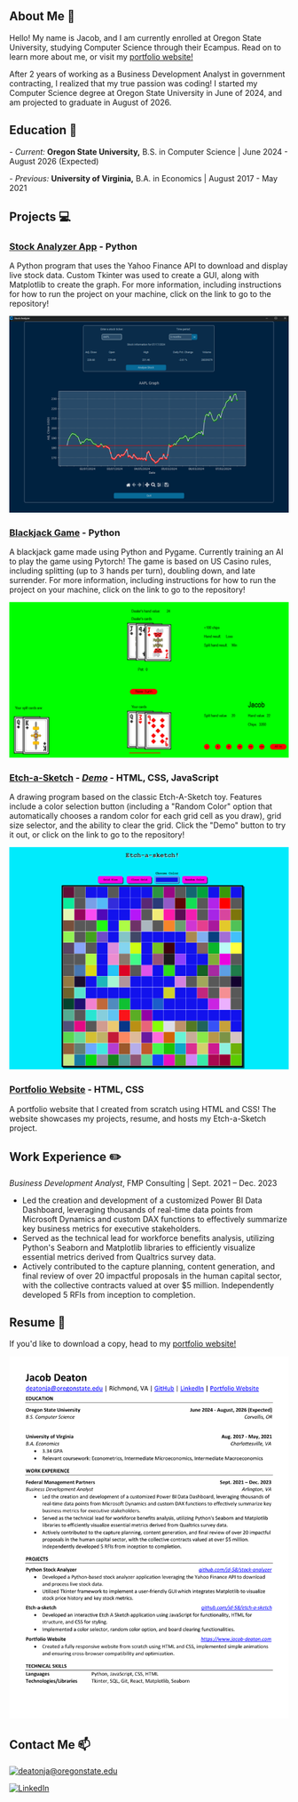 ## About Me 👋

Hello! My name is Jacob, and I am currently enrolled at Oregon State University, studying Computer Science through their Ecampus. Read on to learn more about me, or visit my [portfolio website!](https://www.jacob-deaton.com/)


After 2 years of working as a Business Development Analyst in government contracting, I realized that my true passion was coding! I started my Computer Science degree at Oregon State University in June of 2024, and am projected to graduate in August of 2026.

## Education 📖
_- Current:_ **Oregon State University,** B.S. in Computer Science | June 2024 - August 2026 (Expected)

_- Previous:_ **University of Virginia,** B.A. in Economics | August 2017 - May 2021

## Projects 💻
### **[Stock Analyzer App](https://github.com/jd-58/stock-analyzer)** - Python
A Python program that uses the Yahoo Finance API to download and display live stock data. Custom Tkinter was used to create a GUI, along with Matplotlib to create the graph. For more information, including instructions for how to run the project on your machine, click on the link to go to the repository!

![A screenshot of the stock analyzer app. It shows the 6 month price history of AAPL](images/stock-analyzer-aapl-6mo.png)

### **[Blackjack Game](https://github.com/jd-58/blackjack)** - Python
A blackjack game made using Python and Pygame. Currently training an AI to play the game using Pytorch! The game is based on US Casino rules, including splitting (up to 3 hands per turn), doubling down, and late surrender. For more information, including instructions for how to run the project on your machine, click on the link to go to the repository!

![A screenshot of my blackjack game. It shows a turn that includes a split hand.](images/screenshot-split.png)

### **[Etch-a-Sketch](https://github.com/jd-58/etch-a-sketch)** - _[Demo](https://www.jacob-deaton.com/etch-a-sketch.html)_ - HTML, CSS, JavaScript
A drawing program based on the classic Etch-A-Sketch toy. Features include a color selection button (including a "Random Color" option that automatically chooses a random color for each grid cell as you draw), grid size selector, and the ability to clear the grid. Click the "Demo" button to try it out, or click on the link to go to the repository! 

![A screenshot of the etch-a-sketch program](images/etch-a-sketch.png)

### **[Portfolio Website](https://www.jacob-deaton.com/)** - HTML, CSS
A portfolio website that I created from scratch using HTML and CSS! The website showcases my projects, resume, and hosts my Etch-a-Sketch project.

## Work Experience ✏️
_Business Development Analyst_, FMP Consulting | Sept. 2021 – Dec. 2023

- Led the creation and development of a customized Power BI Data Dashboard, leveraging thousands of real-time data points from Microsoft Dynamics and custom DAX functions to effectively summarize key business metrics for executive stakeholders.
- Served as the technical lead for workforce benefits analysis, utilizing Python's Seaborn and Matplotlib libraries to efficiently visualize essential metrics derived from Qualtrics survey data.
- Actively contributed to the capture planning, content generation, and final review of over 20 impactful proposals in the human capital sector, with the collective contracts valued at over $5 million. Independently developed 5 RFIs from inception to completion.


## Resume 📝
If you'd like to download a copy, head to my [portfolio website!](https://www.jacob-deaton.com/index.html#resume)

![A picture of Jacob Deaton's resume](images/jd-resume-image.png)

## Contact Me 📫
<a href="mailto:deatonja@oregonstate.edu">![deatonja@oregonstate.edu](https://img.shields.io/badge/Gmail-D14836?style=for-the-badge&logo=gmail&logoColor=white)</a>

<a href="https://www.linkedin.com/in/jacob-deaton-45a02b171/">![LinkedIn](https://img.shields.io/badge/LinkedIn-0077B5?style=for-the-badge&logo=linkedin&logoColor=white)</a>


<!--
**jd-58/jd-58** is a ✨ _special_ ✨ repository because its `README.md` (this file) appears on your GitHub profile.

Here are some ideas to get you started:

- 🔭 I’m currently working on ...
- 🌱 I’m currently learning ...
- 👯 I’m looking to collaborate on ...
- 🤔 I’m looking for help with ...
- 💬 Ask me about ...
- 📫 How to reach me: ...
- 😄 Pronouns: ...
- ⚡ Fun fact: ...
-->
